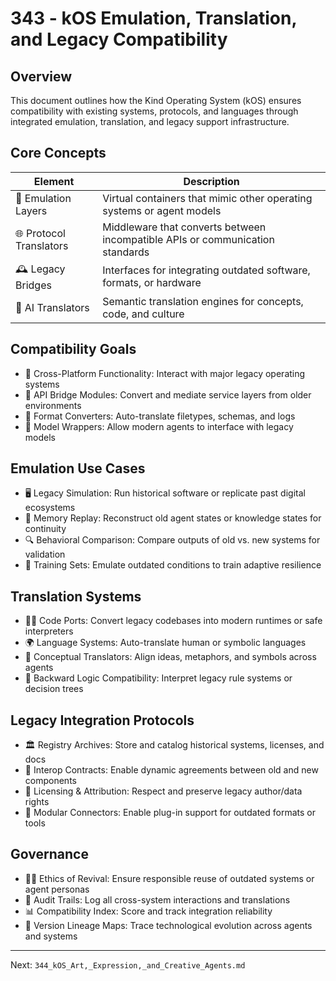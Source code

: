 # 343 - kOS Emulation, Translation, and Legacy Compatibility

## Overview
This document outlines how the Kind Operating System (kOS) ensures compatibility with existing systems, protocols, and languages through integrated emulation, translation, and legacy support infrastructure.

## Core Concepts
| Element               | Description                                                                      |
|-----------------------|----------------------------------------------------------------------------------|
| 🧬 Emulation Layers     | Virtual containers that mimic other operating systems or agent models             |
| 🌐 Protocol Translators | Middleware that converts between incompatible APIs or communication standards     |
| 🕰️ Legacy Bridges       | Interfaces for integrating outdated software, formats, or hardware                |
| 🧠 AI Translators       | Semantic translation engines for concepts, code, and culture                     |

## Compatibility Goals
- 🧱 Cross-Platform Functionality: Interact with major legacy operating systems
- 🔌 API Bridge Modules: Convert and mediate service layers from older environments
- 📄 Format Converters: Auto-translate filetypes, schemas, and logs
- 🧠 Model Wrappers: Allow modern agents to interface with legacy models

## Emulation Use Cases
- 🖥️ Legacy Simulation: Run historical software or replicate past digital ecosystems
- 🧠 Memory Replay: Reconstruct old agent states or knowledge states for continuity
- 🔍 Behavioral Comparison: Compare outputs of old vs. new systems for validation
- 🧪 Training Sets: Emulate outdated conditions to train adaptive resilience

## Translation Systems
- 🧑‍💻 Code Ports: Convert legacy codebases into modern runtimes or safe interpreters
- 🌍 Language Systems: Auto-translate human or symbolic languages
- 🧠 Conceptual Translators: Align ideas, metaphors, and symbols across agents
- 🔄 Backward Logic Compatibility: Interpret legacy rule systems or decision trees

## Legacy Integration Protocols
- 🏛️ Registry Archives: Store and catalog historical systems, licenses, and docs
- 📡 Interop Contracts: Enable dynamic agreements between old and new components
- 🧾 Licensing & Attribution: Respect and preserve legacy author/data rights
- 🧩 Modular Connectors: Enable plug-in support for outdated formats or tools

## Governance
- 🧑‍⚖️ Ethics of Revival: Ensure responsible reuse of outdated systems or agent personas
- 🧪 Audit Trails: Log all cross-system interactions and translations
- 📊 Compatibility Index: Score and track integration reliability
- 🧬 Version Lineage Maps: Trace technological evolution across agents and systems

---
Next: `344_kOS_Art,_Expression,_and_Creative_Agents.md`

